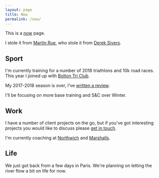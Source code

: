 ```yaml
---
layout: page
title: Now
permalink: /now/
---
```


<div class="alert alert-secondary">
<p>This is a <a href="https://nownownow.com/about">now</a> page.</p>

<p>I stole it from <a href="https://martinrue.com/now/">Martin Rue</a>, who stole it from <a href="https://sivers.org/">Derek Sivers</a>.</p>
</div>

## Sport

I'm currently training for a number of 2018 triathlons and 10k road races.  This year I joined up with [Bolton Tri Club](http://www.boltontri.com/).

My 2017-2018 season is over, I've [written a review](2018/11/02/triathlon-season-review/).

I'll be focusing on more base training and S&amp;C over Winter.

## Work

I have a number of client projects on the go, but if you've got interesting projects you would like to discuss please [get in touch](http://www.orangetentacle.co.uk/).

I'm currently coaching at [Northwich](http://www.northwichfencing.co.uk/) and [Marshalls](http://www.marshallfencing.co.uk/).

## Life

We just got back from a few days in Paris.  We're planning on letting the river flow a bit on life for now.